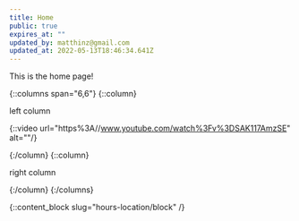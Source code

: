 ```yaml
---
title: Home
public: true
expires_at: ""
updated_by: matthinz@gmail.com
updated_at: 2022-05-13T18:46:34.641Z
---
```

This is the home page!

{::columns span="6,6"}
{::column}

left column

{::video url="https%3A//www.youtube.com/watch%3Fv%3DSAK117AmzSE" alt=""/}

{:/column}
{::column}

right column

{:/column}
{:/columns}

{::content_block slug="hours-location/block" /}